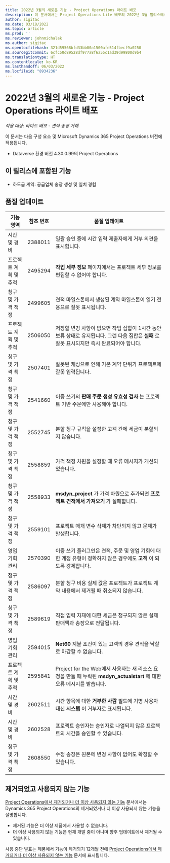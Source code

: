 ```yaml
---
title: 2022년 3월의 새로운 기능 - Project Operations 라이트 배포
description: 이 문서에서는 Project Operations Lite 배포의 2022년 3월 릴리스에서 사용할 수 있는 품질 업데이트에 대한 정보를 제공합니다.
author: sigitac
ms.date: 03/18/2022
ms.topic: article
ms.prod: ''
ms.reviewer: johnmichalak
ms.author: sigitac
ms.openlocfilehash: 321d59568bfd33bb00a1500afe514fbecf9a0250
ms.sourcegitcommit: 6cfc50d89528df977a8f6a55c1ad39d99800d9b4
ms.translationtype: HT
ms.contentlocale: ko-KR
ms.lasthandoff: 06/03/2022
ms.locfileid: "8934236"
---
```

# <a name="whats-new-march-2022---project-operations-lite-deployment"></a>2022년 3월의 새로운 기능 - Project Operations 라이트 배포

_적용 대상: 라이트 배포 - 견적 송장 거래_

이 문서는 다음 구성 요소 및 Microsoft Dynamics 365 Project Operations 버전에 적용됩니다.

- Dataverse 환경 버전 4.30.0.99의 Project Operations

## <a name="features-included-in-this-release"></a>이 릴리스에 포함된 기능

- 하도급 계약: 공급업체 송장 생성 및 일치 경험

## <a name="quality-updates"></a>품질 업데이트

| 기능 영역 | 참조 번호 | 품질 업데이트 |
| --- | --- | --- |
| 시간 및 경비 | 2388011 | 일괄 승인 중에 시간 입력 제출자에게 거부 의견을 표시합니다. |
| 프로젝트 계획 및 추적 | 2495294 | **작업 세부 정보** 페이지에서는 프로젝트 세부 정보를 편집할 수 없어야 합니다. |
| 청구 및 가격 책정 | 2499605 | 견적 마일스톤에서 생성된 계약 마일스톤이 읽기 전용으로 잘못 표시됩니다. |
| 프로젝트 계획 및 추적 | 2506050 | 저장할 변경 사항이 없으면 작업 집합이 1시간 동안 보류 상태로 유지됩니다. 그런 다음 집합은 **실패** 로 잘못 표시되지만 즉시 완료되어야 합니다. |
| 청구 및 가격 책정 | 2507401 | 잘못된 캐싱으로 인해 기본 계약 단위가 프로젝트에 잘못 입력됩니다. |
| 청구 및 가격 책정 | 2541660 | 이중 쓰기의 **판매 주문 생성 유효성 검사** 는 프로젝트 기반 주문에만 사용해야 합니다. |
| 청구 및 가격 책정 | 2552745 | 분할 청구 규칙을 설정한 고객 간에 세금이 분할되지 않습니다. |
| 청구 및 가격 책정 | 2558859 | 가격 책정 차원을 설정할 때 오류 메시지가 개선되었습니다. |
| 청구 및 가격 책정 | 2558933 | **msdyn\_project** 가 가격 차원으로 추가되면 **프로젝트 견적에서 가져오기** 가 실패합니다. |
| 청구 및 가격 책정 | 2559101 | 프로젝트 매개 변수 삭제가 차단되지 않고 문제가 발생합니다. |
| 영업 기회 관리 | 2570390 | 이중 쓰기 플러그인은 견적, 주문 및 영업 기회에 대한 계정 유형이 정확하지 않은 경우에도 **고객** 이 되도록 강제합니다. |
| 청구 및 가격 책정 | 2586097 | 분할 청구 비용 실제 값은 프로젝트가 프로젝트 계약 내용에서 제거될 때 취소되지 않습니다. |
| 청구 및 가격 책정 | 2589619 | 직접 입력 자재에 대한 세금은 청구되지 않은 실제 판매액과 송장으로 전달됩니다. |
| 영업 기회 관리 | 2594015 | **Net60** 지불 조건이 있는 고객의 경우 견적을 낙찰로 마감할 수 없습니다. |
| 프로젝트 계획 및 추적 | 2595841 | Project for the Web에서 사용자는 새 리소스 요청을 만들 때 누락된 **msdyn\_actualstart** 에 대한 오류 메시지를 받습니다. |
| 시간 및 경비 | 2602511 | 시간 항목에 대한 **거부한 사람** 필드에 기명 사용자 대신 **시스템** 이 거부자로 표시됩니다. |
| 시간 및 경비 | 2602528 | 프로젝트 승인자는 승인자로 나열되지 않은 프로젝트의 시간을 승인할 수 있습니다. |
| 청구 및 가격 책정 | 2608550 | 수정 송장은 원본에 변경 사항이 없어도 확정할 수 있습니다. |

## <a name="removed-and-deprecated-features"></a>제거되었고 사용되지 않는 기능

[Project Operations에서 제거되거나 더 이상 사용되지 않는 기능](../../whats-new/removed-depreciated-features-project.md) 문서에서는 Dynamics 365 Project Operations의 제거되었거나 더 이상 사용되지 않는 기능을 설명합니다.

- 제거된 기능은 더 이상 제품에서 사용할 수 없습니다.
- 더 이상 사용되지 않는 기능은 현재 개발 중이 아니며 향후 업데이트에서 제거될 수 있습니다.

사용 중단 발표는 제품에서 기능이 제거되기 12개월 전에 [Project Operations에서 제거되거나 더 이상 사용되지 않는 기능](../../whats-new/removed-depreciated-features-project.md) 문서에 표시됩니다.
